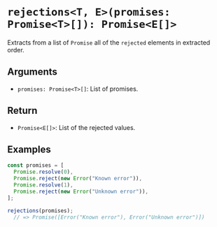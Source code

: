 # `rejections<T, E>(promises: Promise<T>[]): Promise<E[]>`

Extracts from a list of `Promise` all of the `rejected` elements in extracted order.

## Arguments

* `promises: Promise<T>[]`: List of promises.

## Return

* `Promise<E[]>`: List of the rejected values.

## Examples

```javascript
const promises = [
  Promise.resolve(0),
  Promise.reject(new Error("Known error")),
  Promise.resolve(1),
  Promise.reject(new Error("Unknown error")),
];

rejections(promises);
  // => Promise([Error("Known error"), Error("Unknown error")])
```
